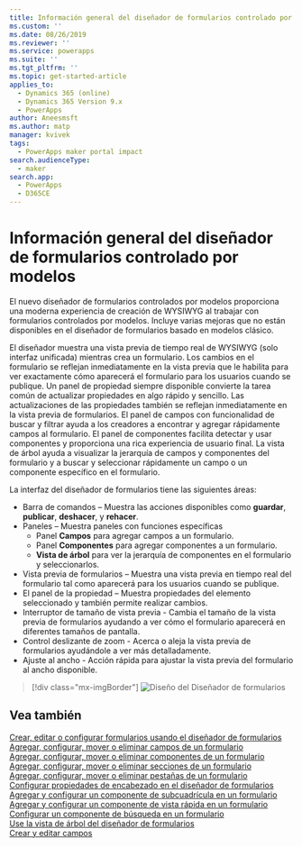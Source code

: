 ```yaml
---
title: Información general del diseñador de formularios controlado por modelos | MicrosoftDocs
ms.custom: ''
ms.date: 08/26/2019
ms.reviewer: ''
ms.service: powerapps
ms.suite: ''
ms.tgt_pltfrm: ''
ms.topic: get-started-article
applies_to:
  - Dynamics 365 (online)
  - Dynamics 365 Version 9.x
  - PowerApps
author: Aneesmsft
ms.author: matp
manager: kvivek
tags:
  - PowerApps maker portal impact
search.audienceType:
  - maker
search.app:
  - PowerApps
  - D365CE
---
```

# <a name="overview-of-the-model-driven-form-designer"></a>Información general del diseñador de formularios controlado por modelos
El nuevo diseñador de formularios controlados por modelos proporciona una moderna experiencia de creación de WYSIWYG al trabajar con formularios controlados por modelos. Incluye varias mejoras que no están disponibles en el diseñador de formularios basado en modelos clásico. 

El diseñador muestra una vista previa de tiempo real de WYSIWYG (solo interfaz unificada) mientras crea un formulario. Los cambios en el formulario se reflejan inmediatamente en la vista previa que le habilita para ver exactamente cómo aparecerá el formulario para los usuarios cuando se publique. Un panel de propiedad siempre disponible convierte la tarea común de actualizar propiedades en algo rápido y sencillo. Las actualizaciones de las propiedades también se reflejan inmediatamente en la vista previa de formularios. El panel de campos con funcionalidad de buscar y filtrar ayuda a los creadores a encontrar y agregar rápidamente campos al formulario. El panel de componentes facilita detectar y usar componentes y proporciona una rica experiencia de usuario final. La vista de árbol ayuda a visualizar la jerarquía de campos y componentes del formulario y a buscar y seleccionar rápidamente un campo o un componente específico en el formulario.

La interfaz del diseñador de formularios tiene las siguientes áreas: 
- Barra de comandos – Muestra las acciones disponibles como **guardar**, **publicar**, **deshacer**, y **rehacer**. 
- Paneles – Muestra paneles con funciones específicas
  - Panel **Campos** para agregar campos a un formulario.
  - Panel **Componentes** para agregar componentes a un formulario.
  - **Vista de árbol** para ver la jerarquía de componentes en el formulario y seleccionarlos.
- Vista previa de formularios – Muestra una vista previa en tiempo real del formulario tal como aparecerá para los usuarios cuando se publique. 
- El panel de la propiedad – Muestra propiedades del elemento seleccionado y también permite realizar cambios.
- Interruptor de tamaño de vista previa - Cambia el tamaño de la vista previa de formularios ayudando a ver cómo el formulario aparecerá en diferentes tamaños de pantalla.
- Control deslizante de zoom - Acerca o aleja la vista previa de formularios ayudándole a ver más detalladamente.
- Ajuste al ancho - Acción rápida para ajustar la vista previa del formulario al ancho disponible.

> [!div class="mx-imgBorder"] 
> ![](media/FormDesignerOverview.png "Diseño del Diseñador de formularios")

## <a name="see-also"></a>Vea también
[Crear, editar o configurar formularios usando el diseñador de formularios](create-and-edit-forms.md)  
[Agregar, configurar, mover o eliminar campos de un formulario](add-move-or-delete-fields-on-form.md)  
[Agregar, configurar, mover o eliminar componentes de un formulario](add-move-configure-or-delete-components-on-form.md)  
[Agregar, configurar, mover o eliminar secciones de un formulario](add-move-or-delete-sections-on-form.md)  
[Agregar, configurar, mover o eliminar pestañas de un formulario](add-move-or-delete-tabs-on-form.md)  
[Configurar propiedades de encabezado en el diseñador de formularios](form-designer-header-properties.md)  
[Agregar y configurar un componente de subcuadrícula en un formulario](form-designer-add-configure-subgrid.md)  
[Agregar y configurar un componente de vista rápida en un formulario](form-designer-add-configure-quickview.md)  
[Configurar un componente de búsqueda en un formulario](form-designer-add-configure-lookup.md)  
[Use la vista de árbol del diseñador de formularios](using-tree-view-on-form.md)  
[Crear y editar campos](../common-data-service/create-edit-field-portal.md)  
